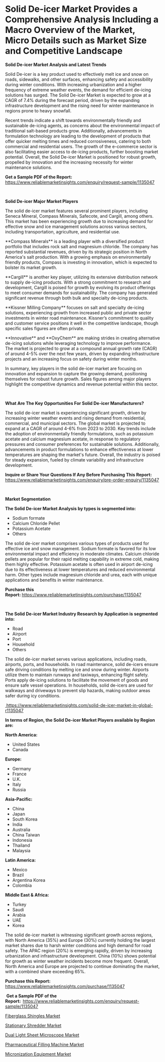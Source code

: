 <p><h1>Solid De-icer Market Provides a Comprehensive Analysis Including a Macro Overview of the Market, Micro Details such as Market Size and Competitive Landscape</h1></p><p><strong>Solid De-icer Market Analysis and Latest Trends</strong></p>
<p><p>Solid De-icer is a key product used to effectively melt ice and snow on roads, sidewalks, and other surfaces, enhancing safety and accessibility during winter conditions. With increasing urbanization and a higher frequency of extreme weather events, the demand for efficient de-icing solutions has surged. The Solid De-icer Market is expected to grow at a CAGR of 7.4% during the forecast period, driven by the expanding infrastructure development and the rising need for winter maintenance in regions prone to heavy snowfall.</p><p>Recent trends indicate a shift towards environmentally friendly and sustainable de-icing agents, as concerns about the environmental impact of traditional salt-based products grow. Additionally, advancements in formulation technology are leading to the development of products that offer quicker melting times and reduced corrosiveness, catering to both commercial and residential users. The growth of the e-commerce sector is also facilitating easier access to de-icing products, further boosting market potential. Overall, the Solid De-icer Market is positioned for robust growth, propelled by innovation and the increasing necessity for winter maintenance solutions.</p></p>
<p><strong>Get a Sample PDF of the Report:&nbsp;</strong> <a href="https://www.reliablemarketinsights.com/enquiry/request-sample/1135047?utm_campaign=1347&utm_medium=2&utm_source=Github&utm_content=ia&utm_term=09102024&utm_id=solid-de-icer">https://www.reliablemarketinsights.com/enquiry/request-sample/1135047</a></p>
<p>&nbsp;</p>
<p><strong>Solid De-icer Major Market Players</strong></p>
<p><p>The solid de-icer market features several prominent players, including Seneca Mineral, Compass Minerals, Safecote, and Cargill, among others. This market has been experiencing growth due to increasing demand for effective snow and ice management solutions across various sectors, including transportation, agriculture, and residential use.</p><p>**Compass Minerals** is a leading player with a diversified product portfolio that includes rock salt and magnesium chloride. The company has reported substantial revenues, driven by its strategic position in North America's salt production. With a growing emphasis on environmentally friendly products, Compass is investing in innovation, which is expected to bolster its market growth.</p><p>**Cargill** is another key player, utilizing its extensive distribution network to supply de-icing products. With a strong commitment to research and development, Cargill is poised for growth by evolving its product offerings to meet consumer demands for sustainability. The company has generated significant revenue through both bulk and specialty de-icing products.</p><p>**Kissner Milling Company** focuses on salt and specialty de-icing solutions, experiencing growth from increased public and private sector investments in winter road maintenance. Kissner’s commitment to quality and customer service positions it well in the competitive landscape, though specific sales figures are often private.</p><p>**Innovative** and **OxyChem** are making strides in creating alternative de-icing solutions while leveraging technology to improve performance. The market is projected to grow at a compound annual growth rate (CAGR) of around 4-5% over the next few years, driven by expanding infrastructure projects and an increasing focus on safety during winter months.</p><p>In summary, key players in the solid de-icer market are focusing on innovation and expansion to capture the growing demand, positioning themselves for robust future growth. Sales figures among major players highlight the competitive dynamics and revenue potential within this sector.</p></p>
<p>&nbsp;</p>
<p><strong>What Are The Key Opportunities For Solid De-icer Manufacturers?</strong></p>
<p><p>The solid de-icer market is experiencing significant growth, driven by increasing winter weather events and rising demand from residential, commercial, and municipal sectors. The global market is projected to expand at a CAGR of around 4-6% from 2023 to 2030. Key trends include the adoption of environmentally friendly formulations, such as potassium acetate and calcium magnesium acetate, in response to regulatory pressures and consumer preferences for sustainable solutions. Additionally, advancements in product formulations to enhance effectiveness at lower temperatures are shaping the market's future. Overall, the industry is poised for steady expansion, fueled by climate variability and infrastructure development.</p></p>
<p><strong>Inquire or Share Your Questions If Any Before Purchasing This Report:</strong> <a href="https://www.reliablemarketinsights.com/enquiry/pre-order-enquiry/1135047?utm_campaign=1347&utm_medium=2&utm_source=Github&utm_content=ia&utm_term=09102024&utm_id=solid-de-icer">https://www.reliablemarketinsights.com/enquiry/pre-order-enquiry/1135047</a></p>
<p>&nbsp;</p>
<p><strong>Market Segmentation</strong></p>
<p><strong>The Solid De-icer Market Analysis by types is segmented into:</strong></p>
<p><ul><li>Sodium formate</li><li>Calcium Chloride Pellet</li><li>Potassium Acetate</li><li>Others</li></ul></p>
<p><p>The solid de-icer market comprises various types of products used for effective ice and snow management. Sodium formate is favored for its low environmental impact and efficiency in moderate climates. Calcium chloride pellets are popular for their rapid melting capability in extreme cold, making them highly effective. Potassium acetate is often used in airport de-icing due to its effectiveness at lower temperatures and reduced environmental harm. Other types include magnesium chloride and urea, each with unique applications and benefits in winter maintenance.</p></p>
<p><strong>Purchase this Report:&nbsp;</strong><a href="https://www.reliablemarketinsights.com/purchase/1135047?utm_campaign=1347&utm_medium=2&utm_source=Github&utm_content=ia&utm_term=09102024&utm_id=solid-de-icer">https://www.reliablemarketinsights.com/purchase/1135047</a></p>
<p>&nbsp;</p>
<p><strong>The Solid De-icer Market Industry Research by Application is segmented into:</strong></p>
<p><ul><li>Road</li><li>Airport</li><li>Port</li><li>Household</li><li>Others</li></ul></p>
<p><p>The solid de-icer market serves various applications, including roads, airports, ports, and households. In road maintenance, solid de-icers ensure safe driving conditions by melting ice and snow during winter. Airports utilize them to maintain runways and taxiways, enhancing flight safety. Ports apply de-icing solutions to facilitate the movement of goods and ensure safe vessel operations. In households, solid de-icers are used for walkways and driveways to prevent slip hazards, making outdoor areas safer during icy conditions.</p></p>
<p><a href="https://www.reliablemarketinsights.com/solid-de-icer-market-in-global-r1135047?utm_campaign=1347&utm_medium=2&utm_source=Github&utm_content=ia&utm_term=09102024&utm_id=solid-de-icer">&nbsp;https://www.reliablemarketinsights.com/solid-de-icer-market-in-global-r1135047</a></p>
<p><strong>In terms of Region, the Solid De-icer Market Players available by Region are:</strong></p>
<p>
    <p> <strong> North America: </strong>
        <ul>
            <li>United States</li>
            <li>Canada</li>
        </ul>
        </p> 
    <p> <strong> Europe: </strong>
        <ul>
            <li>Germany</li>
            <li>France</li>
            <li>U.K.</li>
            <li>Italy</li>
            <li>Russia</li>
        </ul>
        </p> 
    <p> <strong> Asia-Pacific: </strong>
        <ul>
            <li>China</li>
            <li>Japan</li>
            <li>South Korea</li>
            <li>India</li>
            <li>Australia</li>
            <li>China Taiwan</li>
            <li>Indonesia</li>
            <li>Thailand</li>
            <li>Malaysia</li>
        </ul>
        </p> 
    <p> <strong> Latin America: </strong>
        <ul>
            <li>Mexico</li>
            <li>Brazil</li>
            <li>Argentina Korea</li>
            <li>Colombia</li>
        </ul>
        </p> 
    <p> <strong> Middle East & Africa: </strong>
        <ul>
            <li>Turkey</li>
            <li>Saudi</li>
            <li>Arabia</li>
            <li>UAE</li>
            <li>Korea</li>
        </ul>
    </p>
    </p>
<p><p>The solid de-icer market is witnessing significant growth across regions, with North America (35%) and Europe (30%) currently holding the largest market shares due to harsh winter conditions and high demand for road safety. The APAC region (20%) is emerging rapidly, driven by increasing urbanization and infrastructure development. China (10%) shows potential for growth as winter weather incidents become more frequent. Overall, North America and Europe are projected to continue dominating the market, with a combined share exceeding 65%.</p></p>
<p><strong>Purchase this Report: </strong><a href="https://www.reliablemarketinsights.com/purchase/1135047?utm_campaign=1347&utm_medium=2&utm_source=Github&utm_content=ia&utm_term=09102024&utm_id=solid-de-icer">https://www.reliablemarketinsights.com/purchase/1135047</a></p>
<p>&nbsp;<strong>Get a Sample PDF of the Report:&nbsp;&nbsp;</strong><a href="https://www.reliablemarketinsights.com/enquiry/request-sample/1135047?utm_campaign=1347&utm_medium=2&utm_source=Github&utm_content=ia&utm_term=09102024&utm_id=solid-de-icer">https://www.reliablemarketinsights.com/enquiry/request-sample/1135047</a></p>
<p><strong></strong></p>
<p><p><a href="https://www.linkedin.com/pulse/fiberglass-shingles-market-refracting-trends-consumer-behaviors-uzv9f?utm_campaign=1347&utm_medium=2&utm_source=Github&utm_content=ia&utm_term=09102024&utm_id=solid-de-icer">Fiberglass Shingles Market</a></p><p><a href="https://www.linkedin.com/pulse/driving-forces-global-stationary-shredder-market-trends-applications-cdn3e?utm_campaign=1347&utm_medium=2&utm_source=Github&utm_content=ia&utm_term=09102024&utm_id=solid-de-icer">Stationary Shredder Market</a></p><p><a href="https://github.com/BellAuer/Market-Research-Report-List-1/blob/main/dual-light-sheet-microscope-market.md?utm_campaign=1347&utm_medium=2&utm_source=Github&utm_content=ia&utm_term=09102024&utm_id=solid-de-icer">Dual Light Sheet Microscope Market</a></p><p><a href="https://www.linkedin.com/pulse/strategic-market-insights-global-pharmaceutical-filling-j4fee?utm_campaign=1347&utm_medium=2&utm_source=Github&utm_content=ia&utm_term=09102024&utm_id=solid-de-icer">Pharmaceutical Filling Machine Market</a></p><p><a href="https://www.linkedin.com/pulse/global-micronization-equipment-market-status-2024-2031-zmdhe?utm_campaign=1347&utm_medium=2&utm_source=Github&utm_content=ia&utm_term=09102024&utm_id=solid-de-icer">Micronization Equipment Market</a></p></p>